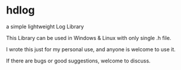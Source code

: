 # hdlog
a simple lightweight Log Library

This Library can be used in Windows & Linux with only single .h file.

I wrote this just for my personal use, and anyone is welcome to use it.

If there are bugs or good suggestions, welcome to discuss.
